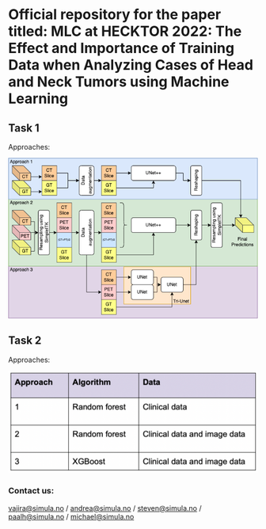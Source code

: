 # Official repository for the paper titled: MLC at HECKTOR 2022: The Effect and Importance of Training Data when Analyzing Cases of Head and Neck Tumors using Machine Learning

## Task 1

Approaches:

![image](figures/Hecktor_task_1_approaches.drawio.png)

## Task 2

Approaches: 

![image](figures/Approach_task2Overview.png)

### Contact us:
vajira@simula.no /
andrea@simula.no /
steven@simula.no /
paalh@simula.no /
michael@simula.no



